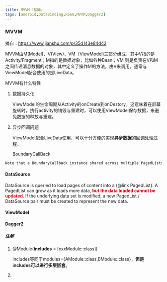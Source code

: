 ```yaml
---
title: MVVM『基础』
tags: [android,DataBinding,Room,MVVM,Dagger2]
---
```


### MVVM

摘自：https://www.jianshu.com/p/35d143e84d42

MVVM由M(Model)、V(View)、VM（ViewModel)三部分组成，其中V指的是Activity/Fragment；M指的是数据对象，比如各种Bean；VM 则是负责在V和M之间传递消息数据的对象，其中定义了操作M的方法，由V来调用。通常与ViewModel配合使用的是LiveData。



MVVM有什么特性

1. 数据持久化

   ViewModel的生命周期从Activity的onCreate到onDestory，这意味着在屏幕旋转时，执行activity的销毁与重建时，可以使用ViewModel保存数据，来避免数据的释放与重建。

2. 异步回调问题

   ViewModel配合LiveData使用，可以十分方便的实现**异步数据**的回调处理过程。

   

   

   

   

   

   BoundaryCallBack

```html
Note that a BoundaryCallback instance shared across multiple PagedLists (e.g. when passed to {@link LivePagedListBuilder#setBoundaryCallback}), the callbacks may be issued multiple times. If for example {@link #onItemAtEndLoaded(Object)} triggers a network load, it should avoid triggering it again while the load is ongoing.
```

#### DataSource

DataSource is queried to load pages of content into a {@link PagedList}. A PagedList can grow as it loads more data, <font color="#dd0000">**but the data loaded cannot be updated**</font>. If the underlying data set is modified, a new PagedList / DataSource pair must be created to represent the new data.

#### ViewModel



#### Dagger2

##### 注解

1. @Module(**includes** = [xxxModule::class])

   includes等同于modules={AModule::class,BModule::class}，**但是includes可以进行多层嵌套**。

2. 



